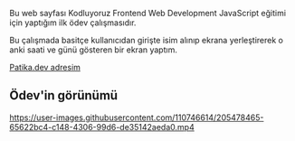 Bu web sayfası Kodluyoruz Frontend Web Development JavaScript eğitimi için yaptığım ilk ödev çalışmasıdır.

Bu çalışmada basitçe kullanıcıdan girişte isim alınıp ekrana yerleştirerek o anki saati ve günü gösteren bir ekran yaptım.

<a href="https://app.patika.dev/karacatufan">Patika.dev adresim</a>


<h2> Ödev'in görünümü </h2>

https://user-images.githubusercontent.com/110746614/205478465-65622bc4-c148-4306-99d6-de35142aeda0.mp4

